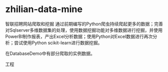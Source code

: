 # zhilian-data-mine
智联招聘网站爬取和挖掘
通过前期编写的Python爬虫持续爬起更多的数据；完善对Sqlserver多维数据集的处理，使用数据挖掘功能对多维数据进行挖掘，并使用PowerBI制作报表，产出Excel分析数据；使用Python对Excel数据进行再次分析；尝试使用Python scikit-learn进行数据挖掘。

在DatabaseDemo中有部分爬取的实例数据。

工程
